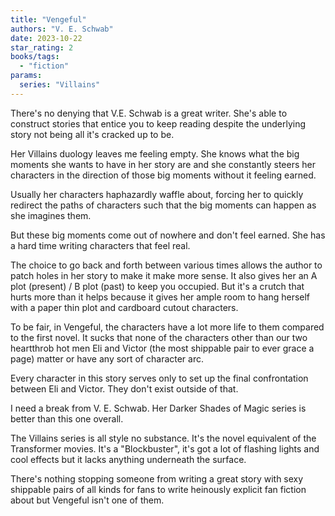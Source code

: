```yaml
---
title: "Vengeful"
authors: "V. E. Schwab"
date: 2023-10-22
star_rating: 2
books/tags:
  - "fiction"
params:
  series: "Villains"
---
```


There's no denying that V.E. Schwab is a great writer. She's able to construct
stories that entice you to keep reading despite the underlying story not being
all it's cracked up to be.

Her Villains duology leaves me feeling empty. She knows what the big moments she
wants to have in her story are and she constantly steers her characters in the
direction of those big moments without it feeling earned.

<!--more-->

Usually her characters haphazardly waffle about, forcing her to quickly redirect
the paths of characters such that the big moments can happen as she imagines
them.

But these big moments come out of nowhere and don't feel earned. She has a hard
time writing characters that feel real.

The choice to go back and forth between various times allows the author to patch
holes in her story to make it make more sense. It also gives her an A plot
(present) / B plot (past) to keep you occupied. But it's a crutch that hurts
more than it helps because it gives her ample room to hang herself with a paper
thin plot and cardboard cutout characters.

To be fair, in Vengeful, the characters have a lot more life to them compared to
the first novel. It sucks that none of the characters other than our two
heartthrob hot men Eli and Victor (the most shippable pair to ever grace a page)
matter or have any sort of character arc.

Every character in this story serves only to set up the final confrontation
between Eli and Victor. They don't exist outside of that.

I need a break from V. E. Schwab. Her Darker Shades of Magic series is better
than this one overall.

The Villains series is all style no substance. It's the novel equivalent of the
Transformer movies. It's a "Blockbuster", it's got a lot of flashing lights and
cool effects but it lacks anything underneath the surface.

There's nothing stopping someone from writing a great story with sexy shippable
pairs of all kinds for fans to write heinously explicit fan fiction about but
Vengeful isn't one of them.

